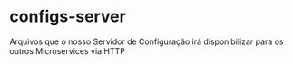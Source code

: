 # configs-server
Arquivos que o nosso Servidor de Configuração irá disponibilizar para os outros Microservices via HTTP
